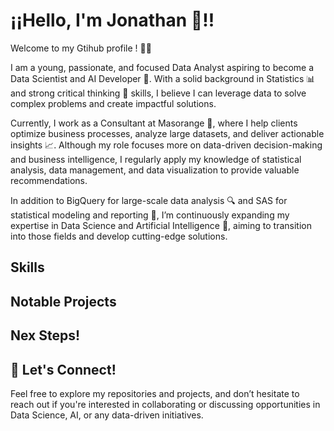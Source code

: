 # ¡¡Hello, I'm Jonathan 🎸!!
Welcome to my Gtihub profile ! 🙋‍♂️

I am a young, passionate, and focused Data Analyst aspiring to become a Data Scientist and AI Developer 🧠. With a solid background in Statistics 📊 and strong critical thinking 🧩 skills, I believe I can leverage data to solve complex problems and create impactful solutions.

Currently, I work as a Consultant at Masorange 💼, where I help clients optimize business processes, analyze large datasets, and deliver actionable insights 📈. Although my role focuses more on data-driven decision-making and business intelligence, I regularly apply my knowledge of statistical analysis, data management, and data visualization to provide valuable recommendations.

In addition to BigQuery for large-scale data analysis 🔍 and SAS for statistical modeling and reporting 📑, I’m continuously expanding my expertise in Data Science and Artificial Intelligence 🤖, aiming to transition into those fields and develop cutting-edge solutions.


## Skills

## Notable Projects

## Nex Steps!


## 🚀 Let's Connect!
Feel free to explore my repositories and projects, and don’t hesitate to reach out if you're interested in collaborating or discussing opportunities in Data Science, AI, or any data-driven initiatives.
